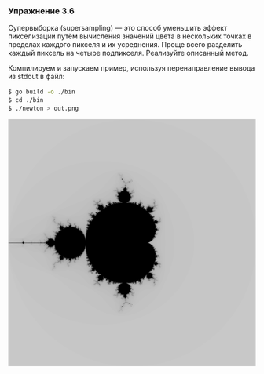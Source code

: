 ### Упражнение 3.6  

Супервыборка (supersampling) — это способ уменьшить эффект пикселизации путём вычисления
значений цвета в нескольких точках в пределах каждого пикселя и их усреднения.
Проще всего разделить каждый пиксель на четыре подпикселя. Реализуйте описанный метод. 

Компилируем и запускаем пример, используя перенаправление вывода из stdout в файл:
```bash
$ go build -o ./bin
$ cd ./bin
$ ./newton > out.png
```

![mandelbrot](https://raw.githubusercontent.com/go-geeks-team/gopl/refs/heads/main/ch3/ex3.6/mandelbrot/bin/out.png)